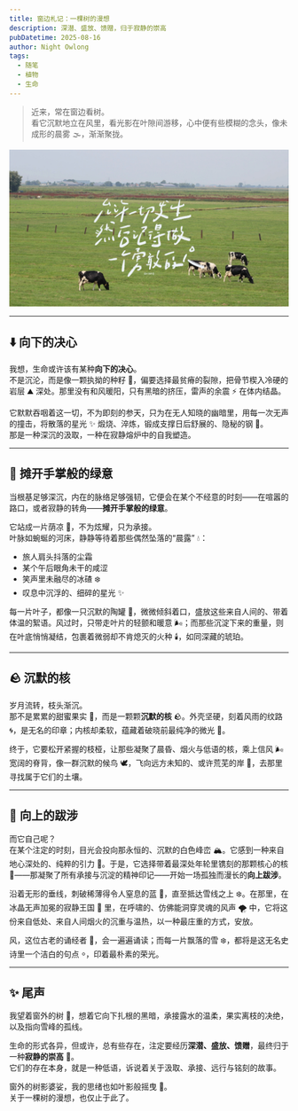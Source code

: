 ```yaml
---
title: 窗边札记：一棵树的漫想
description: 深潜、盛放、馈赠，归于寂静的崇高
pubDatetime: 2025-08-16
author: Night Owlong
tags:
  - 随笔
  - 植物
  - 生命
---
```


> 近来，常在窗边看树。  
> 看它沉默地立在风里，看光影在叶隙间游移，心中便有些模糊的念头，像未成形的晨雾 🌫，渐渐聚拢。

![](../../assets/images/decission.png)

---

## ⬇️ 向下的决心

我想，生命或许该有某种**向下的决心**。  
不是沉沦，而是像一颗执拗的种籽 🌱，偏要选择最贫瘠的裂隙，把骨节楔入冷硬的岩层 ⛰️ 深处。那里没有和风暖阳，只有黑暗的挤压，雷声的余震 ⚡ 在体内结晶。

它默默吞咽着这一切，不为即刻的参天，只为在无人知晓的幽暗里，用每一次无声的撞击，将散落的星光 ✨ 煅烧、淬炼，锻成支撑日后舒展的、隐秘的钢 🔩。  
那是一种深沉的汲取，一种在寂静熔炉中的自我塑造。

---

## 🍃 摊开手掌般的绿意

当根基足够深沉，内在的脉络足够强韧，它便会在某个不经意的时刻——在喧嚣的路口，或者寂静的转角——**摊开手掌般的绿意**。

它站成一片荫凉 🌿，不为炫耀，只为承接。  
叶脉如蜿蜒的河床，静静等待着那些偶然坠落的“晨露” 💧：

- 旅人肩头抖落的尘霜  
- 某个午后眼角未干的咸涩  
- 笑声里未融尽的冰碴 ❄️  
- 叹息中沉浮的、细碎的星光 ✨  

每一片叶子，都像一只沉默的陶罐 🫙，微微倾斜着口，盛放这些来自人间的、带着体温的絮语。风过时，只带走叶片的轻颤和暖意 🌬️；而那些沉淀下来的重量，则在叶底悄悄凝结，包裹着微弱却不肯熄灭的火种 🕯️，如同深藏的琥珀。

---

## 🪨 沉默的核

岁月流转，枝头渐沉。  
那不是累累的甜蜜果实 🍎，而是一颗颗**沉默的核** 🪨。外壳坚硬，刻着风雨的纹路 🌀，是无名的印章；内核却柔软，蕴藏着破晓前最纯净的微光 🌅。

终于，它要松开紧握的枝桠，让那些凝聚了晨昏、烟火与低语的核，乘上信风 🌬️ 宽阔的脊背，像一群沉默的候鸟 🕊️，飞向远方未知的、或许荒芜的岸 🌾，去那里寻找属于它们的土壤。

---

## 🧗 向上的跋涉

而它自己呢？  
在某个注定的时刻，目光会投向那永恒的、沉默的白色峰峦 🏔️。它感到一种来自地心深处的、纯粹的引力 🧲。于是，它选择带着最深处年轮里镌刻的那颗核心的核 💎——那凝聚了所有承接与沉淀的精神印记——开始一场孤独而漫长的**向上跋涉**。

沿着无形的垂线，刺破稀薄得令人窒息的蓝 💠，直至抵达雪线之上 ❄️。在那里，在冰晶无声加冕的寂静王国 👑 里，在呼啸的、仿佛能洞穿灵魂的风声 🌪️ 中，它将这份来自低处、来自人间烟火的沉重与温热，以一种最庄重的方式，安放。

风，这位古老的诵经者 📜，会一遍遍诵读；而每一片飘落的雪 ❄️，都将是这无名史诗里一个洁白的句点 ⸰，印着最朴素的荣光。

---

## ✨ 尾声

我望着窗外的树 🌲，想着它向下扎根的黑暗，承接露水的温柔，果实离枝的决绝，以及指向雪峰的孤线。

生命的形式各异，但或许，总有些存在，注定要经历**深潜、盛放、馈赠**，最终归于一种**寂静的崇高** 🌌。  
它们的存在本身，就是一种低语，诉说着关于汲取、承接、远行与铭刻的故事。

窗外的树影婆娑，我的思绪也如叶影般摇曳 🍂。  
关于一棵树的漫想，也仅止于此了。